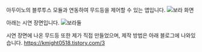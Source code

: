 아두이노의 블루투스 모듈과 연동하여 무드등을 제어할 수 있는 앱입니다.
![보라 화면](https://user-images.githubusercontent.com/89892954/134772470-45d0d863-7fff-4678-a0d4-5bfc5b014b6c.jpg)

아래는 시연 장면입니다.
![보라둘](https://user-images.githubusercontent.com/89892954/134772477-371f096a-6c96-4632-9227-2ec2d09d72bd.jpg)

시연 장면에 나온 무드등 또한 제가 직접 만들었으며, 제작 방법은 아래 블로그에 나와있습니다.
https://kmight0518.tistory.com/3
